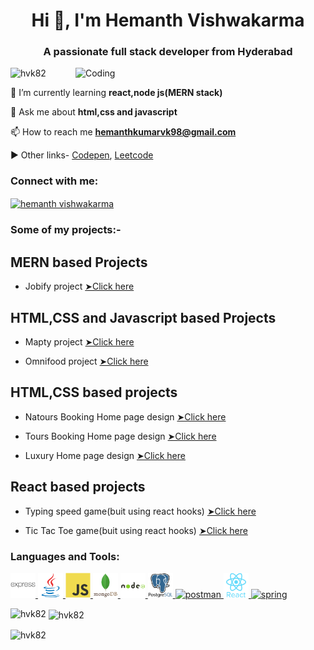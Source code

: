 <h1 align="center">Hi 👋, I'm Hemanth Vishwakarma</h1>
<h3 align="center">A passionate full stack developer from Hyderabad</h3>
<img align="right" alt="Coding" width="400" src="https://cdn.pixabay.com/photo/2020/10/17/20/28/virtual-5663279_1280.png"/>

<p align="left"> <img src="https://komarev.com/ghpvc/?username=hvk82&label=Profile%20views&color=0e75b6&style=flat" alt="hvk82" /> </p>

 🌱 I’m currently learning **react,node js(MERN stack)**

 💬 Ask me about **html,css and javascript**

 📫 How to reach me **hemanthkumarvk98@gmail.com**
 
 ▶️ Other links- <a href="https://codepen.io/hvk82">Codepen<a>, <a href="https://leetcode.com/hemanthkumarvk98/">Leetcode</a>

<h3 align="left">Connect with me:</h3>
<p align="left">
<a href="www.linkedin.com/in/hemanthvk98" target="blank"><img align="center" src="https://raw.githubusercontent.com/rahuldkjain/github-profile-readme-generator/master/src/images/icons/Social/linked-in-alt.svg" alt="hemanth vishwakarma" height="30" width="40" /></a>
</p>
<h3>Some of my projects:-</h3>

<h2>MERN based Projects</h2>
<ul><li>Jobify project  <a href="https://jobifyapplication.herokuapp.com/" target="_blank" rel="noreferrer noopener"> ➤Click here</a></ul>

<h2>HTML,CSS and Javascript based Projects</h2>
<ul><li>Mapty project  <a href="https://maptygeo.netlify.app/" target="_blank" rel="noreferrer noopener"> ➤Click here</a></ul>
<ul><li>Omnifood project <a href="https://omnifood980.netlify.app/" target="_blank" rel="noreferrer noopener"> ➤Click here</a></ul>

<h2>HTML,CSS based projects</h2>

<ul><li>Natours Booking Home page design  <a href="https://natoursbooking.netlify.app/" target="_blank" rel="noreferrer noopener"> ➤Click here</a></ul>
<ul><li>Tours Booking Home page design  <a href="https://tourbookings.netlify.app/" target="_blank" rel="noreferrer noopener"> ➤Click here</a></ul>
<ul><li>Luxury Home page design  <a href="https://luxxury-homes.netlify.app/" target="_blank" rel="noreferrer noopener"> ➤Click here</a></ul>

<h2>React based projects</h2>
<ul><li>Typing speed game(buit using react hooks)  <a href="https://typinggame980.netlify.app/" target="_blank" rel="noreferrer noopener"> ➤Click here</a></ul>
<ul><li>Tic Tac Toe game(buit using react hooks)  <a href="https://ticktakt0e.netlify.app/" target="_blank" rel="noreferrer noopener"> ➤Click here</a></ul>

<h3 align="left">Languages and Tools:</h3>
<p align="left"> <a href="https://expressjs.com" target="_blank" rel="noreferrer"> <img src="https://raw.githubusercontent.com/devicons/devicon/master/icons/express/express-original-wordmark.svg" alt="express" width="40" height="40"/> </a> <a href="https://www.java.com" target="_blank" rel="noreferrer"> <img src="https://raw.githubusercontent.com/devicons/devicon/master/icons/java/java-original.svg" alt="java" width="40" height="40"/> </a> <a href="https://developer.mozilla.org/en-US/docs/Web/JavaScript" target="_blank" rel="noreferrer"> <img src="https://raw.githubusercontent.com/devicons/devicon/master/icons/javascript/javascript-original.svg" alt="javascript" width="40" height="40"/> </a> <a href="https://www.mongodb.com/" target="_blank" rel="noreferrer"> <img src="https://raw.githubusercontent.com/devicons/devicon/master/icons/mongodb/mongodb-original-wordmark.svg" alt="mongodb" width="40" height="40"/> </a> <a href="https://nodejs.org" target="_blank" rel="noreferrer"> <img src="https://raw.githubusercontent.com/devicons/devicon/master/icons/nodejs/nodejs-original-wordmark.svg" alt="nodejs" width="40" height="40"/> </a> <a href="https://www.postgresql.org" target="_blank" rel="noreferrer"> <img src="https://raw.githubusercontent.com/devicons/devicon/master/icons/postgresql/postgresql-original-wordmark.svg" alt="postgresql" width="40" height="40"/> </a> <a href="https://postman.com" target="_blank" rel="noreferrer"> <img src="https://www.vectorlogo.zone/logos/getpostman/getpostman-icon.svg" alt="postman" width="40" height="40"/> </a> <a href="https://reactjs.org/" target="_blank" rel="noreferrer"> <img src="https://raw.githubusercontent.com/devicons/devicon/master/icons/react/react-original-wordmark.svg" alt="react" width="40" height="40"/> </a> <a href="https://spring.io/" target="_blank" rel="noreferrer"> <img src="https://www.vectorlogo.zone/logos/springio/springio-icon.svg" alt="spring" width="40" height="40"/> </a> </p>

<p><img align="left" src="https://github-readme-stats.vercel.app/api/top-langs?username=hvk82&show_icons=true&locale=en&layout=compact" alt="hvk82" /></p>

<p>&nbsp;<img align="center" src="https://github-readme-stats.vercel.app/api?username=hvk82&show_icons=true&locale=en" alt="hvk82" /></p>

<p><img align="center" src="https://github-readme-streak-stats.herokuapp.com/?user=hvk82&" alt="hvk82" /></p>

